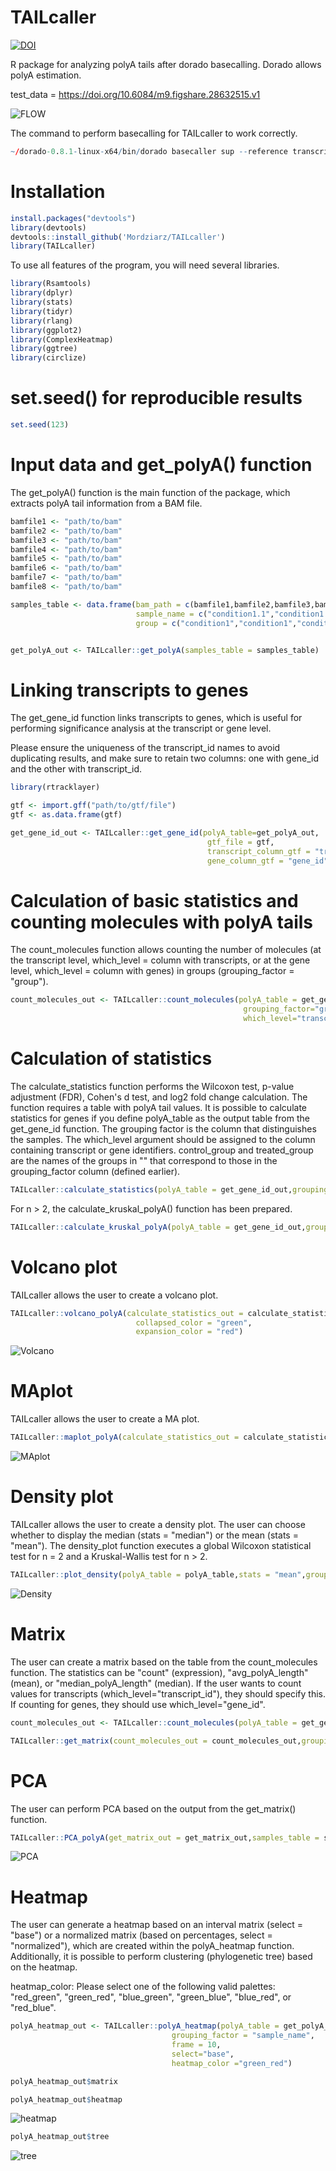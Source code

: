 # TAILcaller

<!-- badges: start -->


[![DOI](https://zenodo.org/badge/DOI/10.5281/zenodo.15056929.svg)](https://doi.org/10.5281/zenodo.15056929)


<!-- badges: end -->

R package for analyzing polyA tails after dorado basecalling. Dorado allows polyA estimation. 

test_data = https://doi.org/10.6084/m9.figshare.28632515.v1



![FLOW](plots/TAILcaller.png)

The command to perform basecalling for TAILcaller to work correctly.
```r
~/dorado-0.8.1-linux-x64/bin/dorado basecaller sup --reference transcriptome.fasta --estimate-poly-a pod5s/ > CONTROL.bam
```

# Installation

```r
install.packages("devtools")
library(devtools)
devtools::install_github('Mordziarz/TAILcaller')
library(TAILcaller)
```
To use all features of the program, you will need several libraries.

```r
library(Rsamtools)
library(dplyr)
library(stats)
library(tidyr)
library(rlang)
library(ggplot2)
library(ComplexHeatmap)
library(ggtree)
library(circlize)
```

# set.seed() for reproducible results

```r
set.seed(123)
```

# Input data and get_polyA() function

The get_polyA() function is the main function of the package, which extracts polyA tail information from a BAM file.

```r
bamfile1 <- "path/to/bam"
bamfile2 <- "path/to/bam"
bamfile3 <- "path/to/bam"
bamfile4 <- "path/to/bam"
bamfile5 <- "path/to/bam"
bamfile6 <- "path/to/bam"
bamfile7 <- "path/to/bam"
bamfile8 <- "path/to/bam"

samples_table <- data.frame(bam_path = c(bamfile1,bamfile2,bamfile3,bamfile4,bamfile5,bamfile6,bamfile7,bamfile8),
                            sample_name = c("condition1.1","condition1.2","condition1.3","condition1.4","condition2.1","condition2.2","condition2.3","condition2.4"),
                            group = c("condition1","condition1","condition1","condition1","condition2","condition2","condition2","condition2"))


get_polyA_out <- TAILcaller::get_polyA(samples_table = samples_table)

```

# Linking transcripts to genes

The get_gene_id function links transcripts to genes, which is useful for performing significance analysis at the transcript or gene level.

Please ensure the uniqueness of the transcript_id names to avoid duplicating results, and make sure to retain two columns: one with gene_id and the other with transcript_id.

```r
library(rtracklayer)

gtf <- import.gff("path/to/gtf/file")
gtf <- as.data.frame(gtf)

```

```r
get_gene_id_out <- TAILcaller::get_gene_id(polyA_table=get_polyA_out,
                                            gtf_file = gtf,
                                            transcript_column_gtf = "transcript_id",
                                            gene_column_gtf = "gene_id")
```

# Calculation of basic statistics and counting molecules with polyA tails

The count_molecules function allows counting the number of molecules (at the transcript level, which_level = column with transcripts, or at the gene level, which_level = column with genes) in groups (grouping_factor = "group").

```r
count_molecules_out <- TAILcaller::count_molecules(polyA_table = get_gene_id_out,
                                                    grouping_factor="group",
                                                    which_level="transcript_id")
```

# Calculation of statistics

The calculate_statistics function performs the Wilcoxon test, p-value adjustment (FDR), Cohen's d test, and log2 fold change calculation. The function requires a table with polyA tail values. It is possible to calculate statistics for genes if you define polyA_table as the output table from the get_gene_id function. The grouping factor is the column that distinguishes the samples. The which_level argument should be assigned to the column containing transcript or gene identifiers. control_group and treated_group are the names of the groups in "" that correspond to those in the grouping_factor column (defined earlier).

```r
TAILcaller::calculate_statistics(polyA_table = get_gene_id_out,grouping_factor = "group",which_level = "gene_id",control_group = "condition1",treated_group = "condition2")
```

For n > 2, the calculate_kruskal_polyA() function has been prepared.

```r
TAILcaller::calculate_kruskal_polyA(polyA_table = get_gene_id_out,grouping_factor = "sample_name",which_level = "gene_id")
```

# Volcano plot

TAILcaller allows the user to create a volcano plot.

```r
TAILcaller::volcano_polyA(calculate_statistics_out = calculate_statistics_out,
                            collapsed_color = "green",
                            expansion_color = "red")
```

![Volcano](plots/volcano.png)

# MAplot

TAILcaller allows the user to create a MA plot.

```r
TAILcaller::maplot_polyA(calculate_statistics_out = calculate_statistics_out)
```

![MAplot](plots/maplot.png)

# Density plot 

TAILcaller allows the user to create a density plot. The user can choose whether to display the median (stats = "median") or the mean (stats = "mean"). The density_plot function executes a global Wilcoxon statistical test for n = 2 and a Kruskal-Wallis test for n > 2.

```r
TAILcaller::plot_density(polyA_table = polyA_table,stats = "mean",grouping_column = "group")
```

![Density](plots/density.png)

# Matrix

The user can create a matrix based on the table from the count_molecules function. The statistics can be "count" (expression), "avg_polyA_length" (mean), or "median_polyA_length" (median).
If the user wants to count values for transcripts (which_level="transcript_id"), they should specify this. If counting for genes, they should use which_level="gene_id".

```r
count_molecules_out <- TAILcaller::count_molecules(polyA_table = get_gene_id_out,grouping_factor="sample_name",which_level="gene_id")

TAILcaller::get_matrix(count_molecules_out = count_molecules_out,grouping_factor = "sample_name",which_level = "gene_id",statistic = "median_polyA_length")
```
# PCA

The user can perform PCA based on the output from the get_matrix() function.

```r
TAILcaller::PCA_polyA(get_matrix_out = get_matrix_out,samples_table = samples_table,grouping_factor = "group")
```

![PCA](plots/PCA.png)

# Heatmap 

The user can generate a heatmap based on an interval matrix (select = "base") or a normalized matrix (based on percentages, select = "normalized"), which are created within the polyA_heatmap function. Additionally, it is possible to perform clustering (phylogenetic tree) based on the heatmap.

heatmap_color: Please select one of the following valid palettes: "red_green", "green_red", "blue_green", "green_blue", "blue_red", or "red_blue".

```r
polyA_heatmap_out <- TAILcaller::polyA_heatmap(polyA_table = get_polyA_out,
                                    grouping_factor = "sample_name",
                                    frame = 10,
                                    select="base",
                                    heatmap_color ="green_red")

polyA_heatmap_out$matrix
```

```r
polyA_heatmap_out$heatmap
```

![heatmap](plots/heatmap_polyA.png)

```r
polyA_heatmap_out$tree
```

![tree](plots/tree_polyA.png)